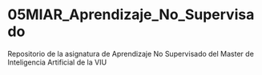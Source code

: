 # 05MIAR_Aprendizaje_No_Supervisado
Repositorio de la asignatura de Aprendizaje No Supervisado del Master de Inteligencia Artificial de la VIU

